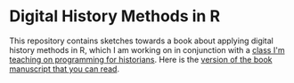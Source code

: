# Digital History Methods in R

This repository contains sketches towards a book about applying digital history methods in R, which I am working on in conjunction with a [class I'm teaching on programming for historians](http://lincolnmullen.com/courses/clio3.2014/). Here is the [version of the book manuscript that you can read](http://dh-r.lincolnmullen.com).


